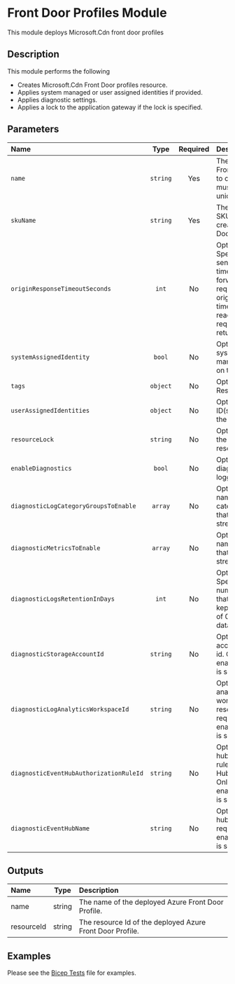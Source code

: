 # Front Door Profiles Module

This module deploys Microsoft.Cdn front door profiles

## Description

This module performs the following

- Creates Microsoft.Cdn Front Door profiles resource.
- Applies system managed or user assigned identities if provided.
- Applies diagnostic settings.
- Applies a lock to the application gateway if the lock is specified.

## Parameters

| Name                                    | Type     | Required | Description                                                                                                                                   |
| :-------------------------------------- | :------: | :------: | :-------------------------------------------------------------------------------------------------------------------------------------------- |
| `name`                                  | `string` | Yes      | The name of the Front Door profile to create. This must be globally unique.                                                                   |
| `skuName`                               | `string` | Yes      | The name of the SKU to use when creating the Front Door profile.                                                                              |
| `originResponseTimeoutSeconds`          | `int`    | No       | Optional. Specifies the send and receive timeout on forwarding request to the origin. When timeout is reached, the request fails and returns. |
| `systemAssignedIdentity`                | `bool`   | No       | Optional. Enables system assigned managed identity on the resource.                                                                           |
| `tags`                                  | `object` | No       | Optional. Resource tags.                                                                                                                      |
| `userAssignedIdentities`                | `object` | No       | Optional. The ID(s) to assign to the resource.                                                                                                |
| `resourceLock`                          | `string` | No       | Optional. Specify the type of resource lock.                                                                                                  |
| `enableDiagnostics`                     | `bool`   | No       | Optional. Enable diagnostic logging.                                                                                                          |
| `diagnosticLogCategoryGroupsToEnable`   | `array`  | No       | Optional. The name of log category groups that will be streamed.                                                                              |
| `diagnosticMetricsToEnable`             | `array`  | No       | Optional. The name of metrics that will be streamed.                                                                                          |
| `diagnosticLogsRetentionInDays`         | `int`    | No       | Optional. Specifies the number of days that logs will be kept for; a value of 0 will retain data indefinitely.                                |
| `diagnosticStorageAccountId`            | `string` | No       | Optional. Storage account resource id. Only required if enableDiagnostics is set to true.                                                     |
| `diagnosticLogAnalyticsWorkspaceId`     | `string` | No       | Optional. Log analytics workspace resource id. Only required if enableDiagnostics is set to true.                                             |
| `diagnosticEventHubAuthorizationRuleId` | `string` | No       | Optional. Event hub authorization rule for the Event Hubs namespace. Only required if enableDiagnostics is set to true.                       |
| `diagnosticEventHubName`                | `string` | No       | Optional. Event hub name. Only required if enableDiagnostics is set to true.                                                                  |

## Outputs

| Name       | Type   | Description                                               |
| :--------- | :----: | :-------------------------------------------------------- |
| name       | string | The name of the deployed Azure Front Door Profile.        |
| resourceId | string | The resource Id of the deployed Azure Front Door Profile. |

## Examples

Please see the [Bicep Tests](test/main.test.bicep) file for examples.